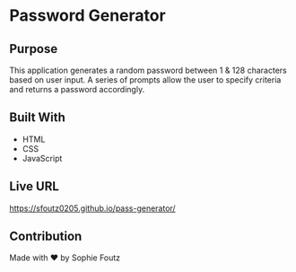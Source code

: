 # Password Generator

## Purpose
This application generates a random password between 1 & 128 characters based on  user input. A series of prompts allow the user to specify criteria and returns a password accordingly. 

## Built With
* HTML
* CSS
* JavaScript


## Live URL

https://sfoutz0205.github.io/pass-generator/

## Contribution
Made with ❤︎ by Sophie Foutz
